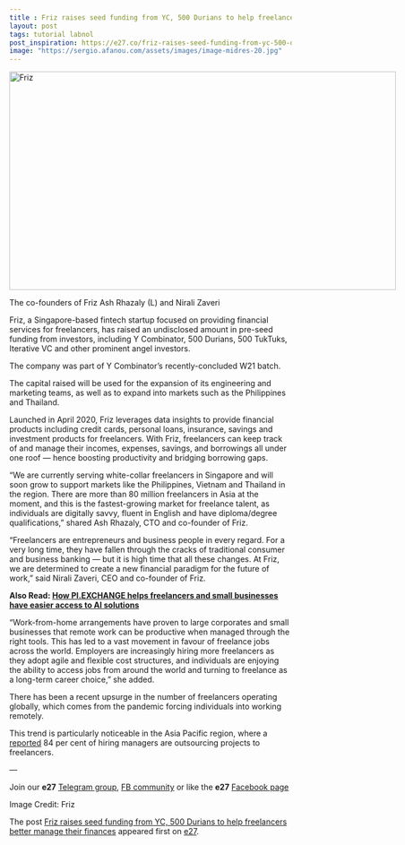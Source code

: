 ```yaml
---
title : Friz raises seed funding from YC, 500 Durians to help freelancers better manage their finances
layout: post
tags: tutorial labnol
post_inspiration: https://e27.co/friz-raises-seed-funding-from-yc-500-durians-to-help-freelancers-better-manage-their-finances-20210405/
image: "https://sergio.afanou.com/assets/images/image-midres-20.jpg"
---
```


<div id="attachment_413141" style="width: 700px" class="wp-caption aligncenter"><img aria-describedby="caption-attachment-413141" loading="lazy" class="wp-image-413141 size-full" src="https://e27.co/wp-content/uploads/2021/04/nirali_ash.jpg" alt="Friz" width="690" height="390" /><p id="caption-attachment-413141" class="wp-caption-text">The co-founders of Friz Ash Rhazaly (L) and Nirali Zaveri</p></div>
<p>Friz, a Singapore-based fintech startup focused on providing financial services for freelancers, has raised an undisclosed amount in pre-seed funding from investors, including Y Combinator, 500 Durians, 500 TukTuks, Iterative VC and other prominent angel investors.</p>
<p>The company was part of Y Combinator&#8217;s recently-concluded W21 batch.</p>
<p>The capital raised will be used for the expansion of its engineering and marketing teams, as well as to expand into markets such as the Philippines and Thailand.</p>
<p>Launched in April 2020, Friz leverages data insights to provide financial products including credit cards, personal loans, insurance, savings and investment products for freelancers. With Friz, freelancers can keep track of and manage their incomes, expenses, savings, and borrowings all under one roof &#8212; hence boosting productivity and bridging borrowing gaps.</p>
<p>“We are currently serving white-collar freelancers in Singapore and will soon grow to support markets like the Philippines, Vietnam and Thailand in the region. There are more than 80 million freelancers in Asia at the moment, and this is the fastest-growing market for freelance talent, as individuals are digitally savvy, fluent in English and have diploma/degree qualifications,” shared Ash Rhazaly, CTO and co-founder of Friz.</p>
<p>“Freelancers are entrepreneurs and business people in every regard. For a very long time, they have fallen through the cracks of traditional consumer and business banking &#8212; but it is high time that all these changes. At Friz, we are determined to create a new financial paradigm for the future of work,” said Nirali Zaveri, CEO and co-founder of Friz.</p>
<p><strong>Also Read: <a rel="follow" href="https://e27.co/how-pi-exchange-helps-freelancers-and-small-businesses-have-easier-access-to-ai-solutions-20200916/">How PI.EXCHANGE helps freelancers and small businesses have easier access to AI solutions</a></strong></p>
<p>“Work-from-home arrangements have proven to large corporates and small businesses that remote work can be productive when managed through the right tools. This has led to a vast movement in favour of freelance jobs across the world. Employers are increasingly hiring more freelancers as they adopt agile and flexible cost structures, and individuals are enjoying the ability to access jobs from around the world and turning to freelance as a long-term career choice,” she added.</p>
<p>There has been a recent upsurge in the number of freelancers operating globally, which comes from the pandemic forcing individuals into working remotely.</p>
<p>This trend is particularly noticeable in the Asia Pacific region, where a <a rel="follow" href="https://theaseanpost.com/article/philippines-thriving-gig-economy">reported</a> 84 per cent of hiring managers are outsourcing projects to freelancers.</p>
<p>—</p>
<p data-pm-slice="1 1 []">Join our <strong>e27</strong> <a class="ProsemirrorEditor-link" rel="follow" href="https://t.me/joinchat/HmTbfBcGCZeykhM8NOlQ-g" rel="follow" >Telegram group</a>, <a class="ProsemirrorEditor-link" rel="follow" href="https://www.facebook.com/groups/e27co/permalink/886904662065955/" rel="follow" >FB community</a> or like the <strong>e27</strong> <a class="ProsemirrorEditor-link" rel="follow" href="https://www.facebook.com/e27/?ref=your_pages" rel="follow" >Facebook page</a></p>
<p data-pm-slice="1 1 []">Image Credit: Friz</p>
<p>The post <a rel="nofollow" href="https://e27.co/friz-raises-seed-funding-from-yc-500-durians-to-help-freelancers-better-manage-their-finances-20210405/">Friz raises seed funding from YC, 500 Durians to help freelancers better manage their finances</a> appeared first on <a rel="nofollow" href="https://e27.co">e27</a>.</p>
